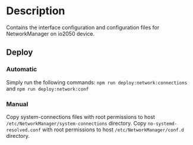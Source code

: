 # Description
Contains the interface configuration and configuration files for NetworkManager on io2050 device.

## Deploy
### Automatic
Simply run the following commands: `npm run deploy:network:connections` and `npm run deploy:network:conf`

### Manual
Copy system-connections files with root permissions to host `/etc/NetworkManager/system-connections` directory.
Copy `no-systemd-resolved.conf` with root permissions to host `/etc/NetworkManager/conf.d` directory.
